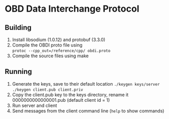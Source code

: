 # OBD Data Interchange Protocol

## Building
1. Install libsodium (1.0.12) and protobuf (3.3.0)
2. Compile the OBDI proto file using  
`protoc --cpp_out=/reference/cpp/ obdi.proto`
3. Compile the source files using make

## Running
1. Generate the keys, save to their default location
`./keygen keys/server`  
`./keygen client.pub client.priv`
2. Copy the client.pub key to the keys directory, rename it 0000000000000001.pub (default client id = 1)
3. Run server and client
4. Send messages from the client command line (`help` to show commands)
